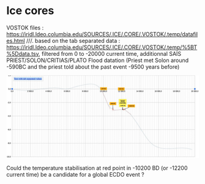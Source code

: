 # Ice cores

VOSTOK files : https://iridl.ldeo.columbia.edu/SOURCES/.ICE/.CORE/.VOSTOK/.temp/datafiles.html   ///.  based on the tab separated data : https://iridl.ldeo.columbia.edu/SOURCES/.ICE/.CORE/.VOSTOK/.temp/%5BT%5Ddata.tsv, filtered from 0 to -20000 current time, additionnal SAÏS PRIEST/SOLON/CRITIAS/PLATO Flood datation (Priest met Solon around -590BC and the priest told about the past event -9500 years before)

![](img/vostok-data.jpg)

Could the temperature stabilisation at red point in -10200 BD (or -12200 current time) be a candidate for a global ECDO event ?